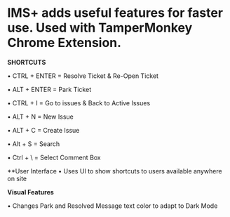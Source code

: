 # IMS+ adds useful features for faster use. Used with TamperMonkey Chrome Extension.

**SHORTCUTS**

• CTRL + ENTER = Resolve Ticket & Re-Open Ticket

• ALT + ENTER = Park Ticket 

• CTRL + I = Go to issues & Back to Active Issues

• ALT + N = New Issue

• ALT + C = Create Issue

• Alt + S = Search

• Ctrl + \ = Select Comment Box

**User Interface
• Uses UI to show shortcuts to users available anywhere on site

**Visual Features**

• Changes Park and Resolved Message text color to adapt to Dark Mode
